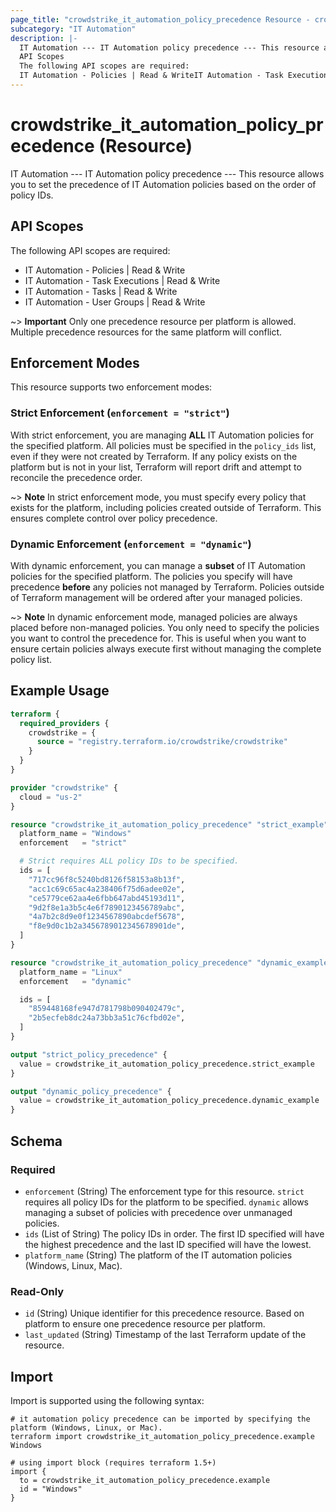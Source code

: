 ```yaml
---
page_title: "crowdstrike_it_automation_policy_precedence Resource - crowdstrike"
subcategory: "IT Automation"
description: |-
  IT Automation --- IT Automation policy precedence --- This resource allows you to set the precedence of IT Automation policies based on the order of policy IDs.
  API Scopes
  The following API scopes are required:
  IT Automation - Policies | Read & WriteIT Automation - Task Executions | Read & WriteIT Automation - Tasks | Read & WriteIT Automation - User Groups | Read & Write
---
```


# crowdstrike_it_automation_policy_precedence (Resource)

IT Automation --- IT Automation policy precedence --- This resource allows you to set the precedence of IT Automation policies based on the order of policy IDs.

## API Scopes

The following API scopes are required:

- IT Automation - Policies | Read & Write
- IT Automation - Task Executions | Read & Write
- IT Automation - Tasks | Read & Write
- IT Automation - User Groups | Read & Write

~> **Important** Only one precedence resource per platform is allowed. Multiple precedence resources for the same platform will conflict.

## Enforcement Modes

This resource supports two enforcement modes:

### Strict Enforcement (`enforcement = "strict"`)

With strict enforcement, you are managing **ALL** IT Automation policies for the specified platform. All policies must be specified in the `policy_ids` list, even if they were not created by Terraform. If any policy exists on the platform but is not in your list, Terraform will report drift and attempt to reconcile the precedence order.

~> **Note** In strict enforcement mode, you must specify every policy that exists for the platform, including policies created outside of Terraform. This ensures complete control over policy precedence.

### Dynamic Enforcement (`enforcement = "dynamic"`)

With dynamic enforcement, you can manage a **subset** of IT Automation policies for the specified platform. The policies you specify will have precedence **before** any policies not managed by Terraform. Policies outside of Terraform management will be ordered after your managed policies.

~> **Note** In dynamic enforcement mode, managed policies are always placed before non-managed policies. You only need to specify the policies you want to control the precedence for. This is useful when you want to ensure certain policies always execute first without managing the complete policy list.

## Example Usage

```terraform
terraform {
  required_providers {
    crowdstrike = {
      source = "registry.terraform.io/crowdstrike/crowdstrike"
    }
  }
}

provider "crowdstrike" {
  cloud = "us-2"
}

resource "crowdstrike_it_automation_policy_precedence" "strict_example" {
  platform_name = "Windows"
  enforcement   = "strict"

  # Strict requires ALL policy IDs to be specified.
  ids = [
    "717cc96f8c5240bd8126f58153a8b13f",
    "acc1c69c65ac4a238406f75d6adee02e",
    "ce5779ce62aa4e6fbb647abd45193d11",
    "9d2f8e1a3b5c4e6f7890123456789abc",
    "4a7b2c8d9e0f1234567890abcdef5678",
    "f8e9d0c1b2a3456789012345678901de",
  ]
}

resource "crowdstrike_it_automation_policy_precedence" "dynamic_example" {
  platform_name = "Linux"
  enforcement   = "dynamic"

  ids = [
    "859448168fe947d781798b090402479c",
    "2b5ecfeb8dc24a73bb3a51c76cfbd02e",
  ]
}

output "strict_policy_precedence" {
  value = crowdstrike_it_automation_policy_precedence.strict_example
}

output "dynamic_policy_precedence" {
  value = crowdstrike_it_automation_policy_precedence.dynamic_example
}
```

<!-- schema generated by tfplugindocs -->
## Schema

### Required

- `enforcement` (String) The enforcement type for this resource. `strict` requires all policy IDs for the platform to be specified. `dynamic` allows managing a subset of policies with precedence over unmanaged policies.
- `ids` (List of String) The policy IDs in order. The first ID specified will have the highest precedence and the last ID specified will have the lowest.
- `platform_name` (String) The platform of the IT automation policies (Windows, Linux, Mac).

### Read-Only

- `id` (String) Unique identifier for this precedence resource. Based on platform to ensure one precedence resource per platform.
- `last_updated` (String) Timestamp of the last Terraform update of the resource.

## Import

Import is supported using the following syntax:

```shell
# it automation policy precedence can be imported by specifying the platform (Windows, Linux, or Mac).
terraform import crowdstrike_it_automation_policy_precedence.example Windows

# using import block (requires terraform 1.5+)
import {
  to = crowdstrike_it_automation_policy_precedence.example
  id = "Windows"
}
```

